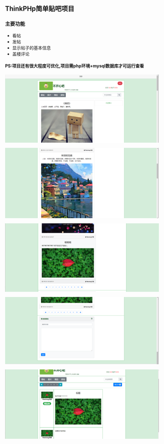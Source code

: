 ## ThinkPHp简单贴吧项目

### 主要功能

- 看帖
- 发帖
- 显示帖子的基本信息
- 盖楼评论

#### PS:项目还有很大程度可优化,项目需php环境+mysql数据库才可运行查看
![](https://github.com/Fdaxiong/Post_app/blob/master/img/1..png)

![](https://github.com/Fdaxiong/Post_app/blob/master/img/2.png)

![](https://github.com/Fdaxiong/Post_app/blob/master/img/3.png)

![](https://github.com/Fdaxiong/Post_app/blob/master/img/4.png)

![](https://github.com/Fdaxiong/Post_app/blob/master/img/5.png)

